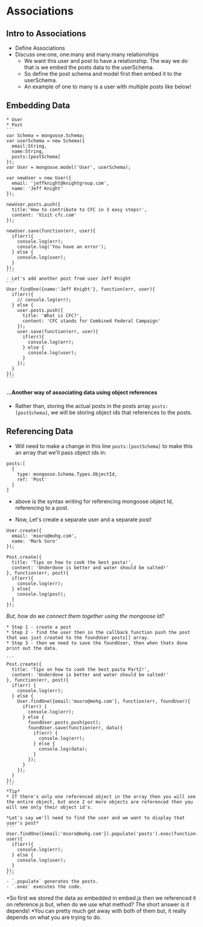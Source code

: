 # Associations

## Intro to Associations
  * Define Associations
  * Discuss one:one, one:many and many:many relationships
    - We want this user and post to have a relationship. The way we do that is we embed the posts data to the userSchema.
    - So define the post schema and model first then embed it to the userSchema.
    - An example of one to many is a user with multiple posts like below!

## Embedding Data
    * User
    * Post
    ```
    var Schema = mongoose.Schema;
    var userSchema = new Schema({
      email:String,
      name:String,
      posts:[postSchema]
    });
    var User = mongoose.model('User', userSchema);

    var newUser = new User({
      email: 'jeffknight@knightgroup.com',
      name: 'Jeff Knight'
    });

    newUser.posts.push({
      title:'How to contribute to CFC in 3 easy steps!',
      content: 'Visit cfc.com'
    });

    newUser.save(function(err, user){
      if(err){
        console.log(err);
        console.log('You have an error');
      } else {
        console.log(user);
      }
    });
    ```
    - Let's add another post from user Jeff Knight
    ```
    User.findOne({name:'Jeff Knight'}, function(err, user){
      if(err){
        // console.log(err);
      } else {
        user.posts.push({
          title: 'What is CFC?',
          content: 'CFC stands for Combined Federal Campaign'
        });
        user.save(function(err, user){
          if(err){
            console.log(err);
          } else {
            console.log(user);
          }
        });
      }
    });
    ```



#### ...Another way of associating data using **object references**
   - Rather than, storing the actual posts in the posts array `posts:[postSchema]`, we will be storing object ids that references to the posts.
## Referencing Data
  - Will need to make a change in this line `posts:[postSchema]` to make this an array that we'll pass object ids in:
  ```
  posts:[
    {
      type: mongoose.Schema.Types.ObjectId,
      ref: 'Post'
    }
  ]
  ```
  - above is the syntax writing for referencing mongoose object Id, referencing to a  post.

  - Now, Let's create a separate user and a separate post!
  ```
  User.create({
    email: 'msoro@mohg.com',
    name: 'Mark Soro'
  });

  Post.create({
    title: 'Tips on how to cook the best pasta!',
    content: 'Underdone is better and water should be salted!'
  }, function(err, post){
    if(err){
      console.log(err);
    } else{
      console.log(post);
    }
  });
  ```
  *But, how do we connect them together using the mongoose Id?*

    * Step 1 - create a post
    * Step 2 - find the user then in the callback function push the post that was just created to the foundUser posts[] array.
    * Step 3 - then we need to save the foundUser, then when thats done print out the data.

    ```
    Post.create({
      title: 'Tips on how to cook the best pasta Part2!',
      content: 'Underdone is better and water should be salted!'
    }, function(err, post){
      if(err) {
        console.log(err);
      } else {
        User.findOne({email:'msoro@mohg.com'}, function(err, foundUser){
          if(err) {
            console.log(err);
          } else {
            foundUser.posts.push(post);
            foundUser.save(function(err, data){
              if(err) {
                console.log(err);
              } else {
                console.log(data);
              }
            });
          }
        });
      }
    });
    ```
    *Tip*
    * If there's only one referenced object in the array then you will see the entire object, but once 2 or more objects are referenced then you will see only their object id's.

    *Let's say we'll need to find the user and we want to display that user's post*
    ```
    User.findOne({email:'msoro@mohg.com'}).populate('posts').exec(function(err, user){
      if(err){
        console.log(err);
      } else {
        console.log(user);
      }
    });
    ```
    - `.populate` generates the posts.
    - `.exec` executes the code.

*So first we stored the data as embedded in embed.js then we referenced it on reference.js but, when do we use what method? The short answer is it depends!
*You can pretty much get away with both of them but, it really depends on what you are trying to do. 
